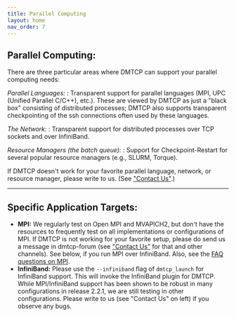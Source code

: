 ```yaml
---
title: Parallel Computing
layout: home
nav_order: 7
---
```


## Parallel Computing:

There are three particular areas where DMTCP can support your parallel
computing needs:

*Parallel Languages:*
:   Transparent support for parallel languages (MPI, UPC (Unified
    Parallel C/C++), etc.). These are viewed by DMTCP as just a \"black
    box\" consisting of distributed processes; DMTCP also supports
    transparent checkpointing of the ssh connections often used by these
    languages.

*The Network:*
:   Transparent support for distributed processes over TCP sockets and
    over InfiniBand.

*Resource Managers (the batch queue):*
:   Support for Checkpoint-Restart for several popular resource managers
    (e.g., SLURM, Torque).

If DMTCP doesn\'t work for your favorite parallel language, network, or
resource manager, please write to us. (See [\"Contact
Us\"](contactUs.html).)

------------------------------------------------------------------------

## Specific Application Targets:

- **MPI:** We regularly test on Open MPI and MVAPICH2, but don\'t have
  the resources to frequently test on all implementations or
  configurations of MPI. If DMTCP is not working for your favorite
  setup, please do send us a message in dmtcp-forum (see [\"Contact
  Us\"](contactUs.html) for that and other channels). See below, if you
  run MPI over InfiniBand. Also, see the [FAQ questions on
  MPI](http://dmtcp.sourceforge.net/FAQ.html#mpi).
- **InfiniBand:** Please use the `--infiniband` flag of `dmtcp_launch`
  for InfiniBand support. This will invoke the InfiniBand plugin for
  DMTCP. While MPI/InfiniBand support has been shown to be robust in
  many configurations in release 2.2.1, we are still testing in other
  configurations. Please write to us (see \"Contact Us\" on left) if you
  observe any bugs.

